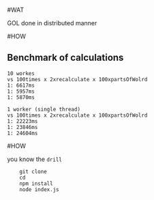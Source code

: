 #WAT

GOL done in distributed manner

#HOW

Benchmark of calculations
--------------------------
```
10 workes
vs 100times x 2xrecalculate x 100xpartsOfWolrd
1: 6617ms
1: 5957ms
1: 5870ms
```

```
1 worker (single thread)
vs 100times x 2xrecalculate x 100xpartsOfWolrd
1: 22223ms
1: 23846ms
1: 24604ms
```



#HOW

you know the `drill`

```
    git clone
    cd
    npm install
    node index.js
```
